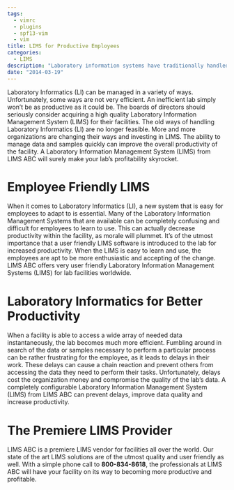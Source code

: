 ```yaml
---
tags:
  - vimrc
  - plugins
  - spf13-vim
  - vim
title: LIMS for Productive Employees
categories:
  - LIMS
description: "Laboratory information systems have traditionally handled only the management and "
date: "2014-03-19"
---
```


Laboratory Informatics (LI) can be managed in a variety of ways. Unfortunately, some ways are not very efficient. An inefficient lab simply won’t be as productive as it could be. The boards of directors should seriously consider acquiring a high quality Laboratory Information Management System (LIMS) for their facilities. The old ways of handling Laboratory Informatics (LI) are no longer feasible. More and more organizations are changing their ways and investing in LIMS. The ability to manage data and samples quickly can improve the overall productivity of the facility. A Laboratory Information Management System (LIMS) from LIMS ABC will surely make your lab’s profitability skyrocket.

# Employee Friendly LIMS

When it comes to Laboratory Informatics (LI), a new system that is easy for employees to adapt to is essential. Many of the Laboratory Information Management Systems that are available can be completely confusing and difficult for employees to learn to use. This can actually decrease productivity within the facility, as morale will plummet. It’s of the utmost importance that a user friendly LIMS software is introduced to the lab for increased productivity. When the LIMS is easy to learn and use, the employees are apt to be more enthusiastic and accepting of the change. LIMS ABC offers very user friendly Laboratory Information Management Systems (LIMS) for lab facilities worldwide.

# Laboratory Informatics for Better Productivity

When a facility is able to access a wide array of needed data instantaneously, the lab becomes much more efficient. Fumbling around in search of the data or samples necessary to perform a particular process can be rather frustrating for the employee, as it leads to delays in their work. These delays can cause a chain reaction and prevent others from accessing the data they need to perform their tasks. Unfortunately, delays cost the organization money and compromise the quality of the lab’s data. A completely configurable Laboratory Information Management System (LIMS) from LIMS ABC can prevent delays, improve data quality and increase productivity.

# The Premiere LIMS Provider

LIMS ABC is a premiere LIMS vendor for facilities all over the world. Our state of the art LIMS solutions are of the utmost quality and user friendly as well. With a simple phone call to **800-834-8618**, the professionals at LIMS ABC will have your facility on its way to becoming more productive and profitable.